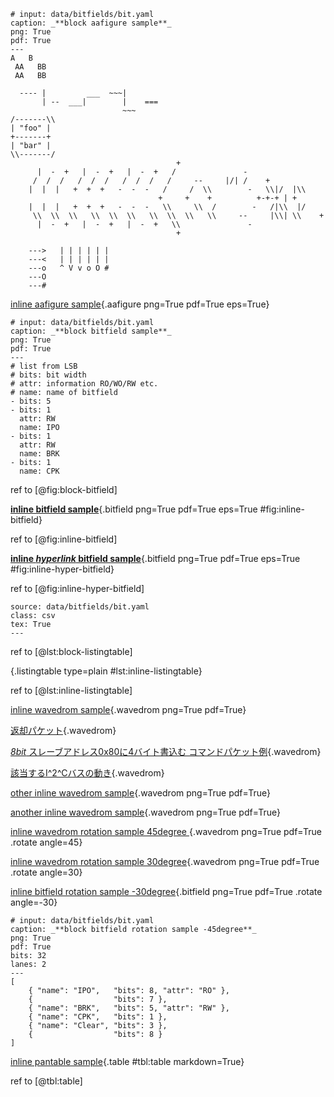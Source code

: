 ```{.aafigure #fig:block-aafigure}
# input: data/bitfields/bit.yaml
caption: _**block aafigure sample**_
png: True
pdf: True
---
A   B
 AA   BB
 AA   BB

  ---- |         ___  ~~~|
       | --  ___|        |    ===
                         ~~~
/-------\\
| "foo" |
+-------+
| "bar" |
\\-------/
                                     +
      |  -  +   |  -  +   |  -  +   /               -
     /  /  /   /  /  /   /  /  /   /     --     |/| /    +
    |  |  |   +  +  +   -  -  -   /     /  \\        -   \\|/  |\\
                                 +     +    +          +-+-+ | +
    |  |  |   +  +  +   -  -  -   \\     \\  /        -   /|\\  |/
     \\  \\  \\   \\  \\  \\   \\  \\  \\   \\     --     |\\| \\    +
      |  -  +   |  -  +   |  -  +   \\               -
                                     +

    --->   | | | | | |
    ---<   | | | | | |
    ---o   ^ V v o O #
    ---O
    ---#
```

[inline aafigure sample](data/aafigure.txt){.aafigure png=True pdf=True eps=True}

```{.bitfield #fig:block-bitfield}
# input: data/bitfields/bit.yaml
caption: _**block bitfield sample**_
png: True
pdf: True
---
# list from LSB
# bits: bit width
# attr: information RO/WO/RW etc.
# name: name of bitfield
- bits: 5
- bits: 1
  attr: RW
  name: IPO
- bits: 1
  attr: RW
  name: BRK
- bits: 1
  name: CPK
```

ref to [@fig:block-bitfield]

[**inline bitfield sample**](data/bitfields/bit.yaml){.bitfield png=True pdf=True eps=True #fig:inline-bitfield}

ref to [@fig:inline-bitfield]

[**inline _hyperlink_ bitfield sample**](data/bitfields/bit.yaml){.bitfield png=True pdf=True eps=True #fig:inline-hyper-bitfield}

ref to [@fig:inline-hyper-bitfield]

```{.listingtable #lst:block-listingtable}
source: data/bitfields/bit.yaml
class: csv
tex: True
---
```
ref to [@lst:block-listingtable]

[](data/waves/wave.yaml){.listingtable type=plain #lst:inline-listingtable}

ref to [@lst:inline-listingtable]


[inline wavedrom sample](data/waves/wave.yaml){.wavedrom png=True pdf=True}

[返却パケット](data/waves/commandSandP_wo_ret.yaml){.wavedrom}

[_8bit_ スレーブアドレス0x80に4バイト書込む コマンドパケット例](data/waves/commandSandP_wo.yaml){.wavedrom}

[該当するI^2^Cバスの動き](data/waves/commandSandP_wo_bus.yaml){.wavedrom}

[other inline wavedrom sample](data/waves/anotherwave.yaml){.wavedrom png=True pdf=True}

[another inline wavedrom sample](data/waves/wave.yaml){.wavedrom png=True pdf=True}

[inline wavedrom rotation sample 45degree ](data/waves/commandSandP_wo_bus.yaml){.wavedrom png=True pdf=True .rotate angle=45}

[inline wavedrom rotation sample 30degree](data/waves/wave.yaml){.wavedrom png=True pdf=True .rotate angle=30}

[inline bitfield rotation sample -30degree](data/bitfields/bit.yaml){.bitfield png=True pdf=True .rotate angle=-30}

```{.bitfield .rotate angle=-45}
# input: data/bitfields/bit.yaml
caption: _**block bitfield rotation sample -45degree**_
png: True
pdf: True
bits: 32
lanes: 2
---
[
    { "name": "IPO",   "bits": 8, "attr": "RO" },
    {                  "bits": 7 },
    { "name": "BRK",   "bits": 5, "attr": "RW" },
    { "name": "CPK",   "bits": 1 },
    { "name": "Clear", "bits": 3 },
    {                  "bits": 8 }
]
```

[inline pantable sample](data/table.csv){.table #tbl:table markdown=True}

ref to [@tbl:table]
